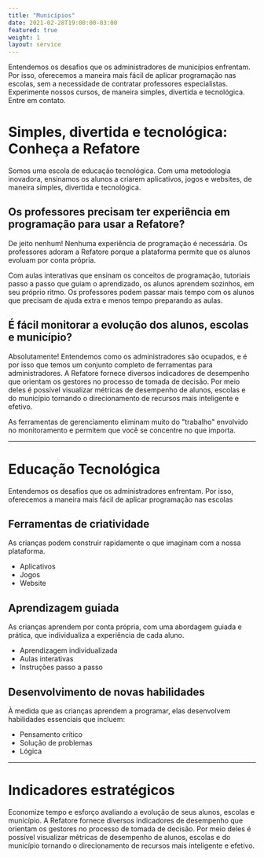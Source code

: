 ```yaml
---
title: "Municípios"
date: 2021-02-28T19:00:00-03:00
featured: true
weight: 1
layout: service
---
```


Entendemos os desafios que os administradores de municípios enfrentam. Por isso, oferecemos a maneira mais fácil de aplicar programação nas escolas, sem a necessidade de contratar professores especialistas. Experimente nossos cursos, de maneira simples, divertida e tecnológica. Entre em contato.

# Simples, divertida e tecnológica: Conheça a Refatore

Somos uma escola de educação tecnológica. Com uma metodologia inovadora, ensinamos os alunos a criarem aplicativos, jogos e websites, de maneira simples, divertida e tecnológica.

## Os professores precisam ter experiência em programação para usar a Refatore?

De jeito nenhum! Nenhuma experiência de programação é necessária. Os professores adoram a Refatore porque a plataforma permite que os alunos evoluam por conta própria.

Com aulas interativas que ensinam os conceitos de programação, tutoriais passo a passo que guiam o aprendizado, os alunos aprendem sozinhos, em seu próprio ritmo. Os professores podem passar mais tempo com os alunos que precisam de ajuda extra e menos tempo preparando as aulas.

## É fácil monitorar a evolução dos alunos, escolas e município?

Absolutamente! Entendemos como os administradores são ocupados, e é por isso que temos um conjunto completo de ferramentas para administradores. A Refatore fornece diversos indicadores de desempenho que orientam os gestores no processo de tomada de decisão. Por meio deles é possível visualizar métricas de desempenho de alunos, escolas e do município tornando o direcionamento de recursos mais inteligente e efetivo.

As ferramentas de gerenciamento eliminam muito do "trabalho" envolvido no monitoramento e permitem que você se concentre no que importa.

---

# Educação Tecnológica

Entendemos os desafios que os administradores enfrentam. Por isso, oferecemos a maneira mais fácil de aplicar programação nas escolas

## Ferramentas de criatividade

As crianças podem construir rapidamente o que imaginam com a nossa plataforma.
* Aplicativos
* Jogos
* Website

## Aprendizagem guiada

As crianças aprendem por conta própria, com uma abordagem guiada e prática, que individualiza a experiência de cada aluno.
* Aprendizagem individualizada
* Aulas interativas
* Instruções passo a passo

## Desenvolvimento de novas habilidades

À medida que as crianças aprendem a programar, elas desenvolvem habilidades essenciais que incluem:
* Pensamento crítico
* Solução de problemas
* Lógica

---

# Indicadores estratégicos

Economize tempo e esforço avaliando a evolução de seus alunos, escolas e município. A Refatore fornece diversos indicadores de desempenho que orientam os gestores no processo de tomada de decisão. Por meio deles é possível visualizar métricas de desempenho de alunos, escolas e do município tornando o direcionamento de recursos mais inteligente e efetivo.
